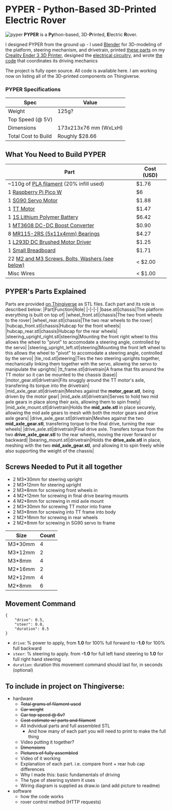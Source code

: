 # PYPER - **Py**thon-Based 3D-**P**rinted **E**lectric **R**over
![pyper](https://i.imgur.com/wx5TQ7o.jpg)
**PYPER** is a **Py**thon-based, 3D-**P**rinted, **E**lectric **R**over. 

I designed PYPER from the ground up - I used [Blender](https://www.blender.org/) for 3D-modeling of the platform, steering mechanism, and drivetrain, printed [these parts]() on my [Creality Ender 3 3D Printer](https://www.creality.com/products/ender-3-3d-printer), designed the [electrical circuitry](wiring.drawio), and wrote [the code](./src/) that coordinates its driving mechanics

The project is fully open source. All code is available here. I am working now on listing all of the 3D-printed components on Thingiverse.

### PYPER Specifications
|Spec|Value|
|-|-|
|Weight|125g?|
|Top Speed (@ 5V)||
|Dimensions|173x213x76 mm (WxLxH)|
|Total Cost to Build|Roughly $28.66|

## What You Need to Build PYPER
|Part|Cost (USD)|
|-|-|
|~110g of [PLA filament](https://www.amazon.com/gp/product/B0BM73MC94/ref=ppx_yo_dt_b_asin_title_o00_s00?ie=UTF8&th=1) (20% infill used)|$1.76|
|1 [Raspberry Pi Pico W](https://www.raspberrypi.com/documentation/microcontrollers/raspberry-pi-pico.html)|$6|
|1 [SG90 Servo Motor](https://www.amazon.com/Smraza-Helicopter-Airplane-Control-Arduino/dp/B07L2SF3R4/ref=sr_1_5?crid=25A4PZW1IX6Z4&keywords=sg90%2Bservo&qid=1701686041&sprefix=sg90%2Bse%2Caps%2C111&sr=8-5&th=1)|$1.88|
|1 [TT Motor](https://www.amazon.com/gp/product/B09N6NXP4H/ref=ppx_yo_dt_b_asin_title_o00_s00?ie=UTF8&psc=1)|$1.47|
|1 [1S Lithium Polymer Battery](https://www.amazon.com/gp/product/B07L9SHHFX/ref=ppx_yo_dt_b_asin_title_o00_s00?ie=UTF8&psc=1)|$6.42|
|1 [MT3608 DC-DC Boost Converter](https://www.amazon.com/Converter-Adjustable-Voltage-Regulator-Compatible/dp/B089JYBF25/ref=sr_1_3?crid=FGQJZDRRPHZN&keywords=mt3608&qid=1701686153&sprefix=mt3608%2Caps%2C96&sr=8-3)|$0.90|
|8 [MR115-2RS (5x11x4mm) Bearings](https://www.amazon.com/gp/product/B07X6DK946/ref=ppx_yo_dt_b_asin_title_o00_s00?ie=UTF8&psc=1)|$4.27|
|1 [L293D DC Brushed Motor Driver](https://www.amazon.com/gp/product/B077TY21T7/ref=ppx_yo_dt_b_asin_title_o00_s00?ie=UTF8&th=1)|$1.25|
|1 [Small Breadboard](https://www.amazon.com/gp/product/B07LFD4LT6/ref=ppx_yo_dt_b_asin_title_o00_s00?ie=UTF8&psc=1)|$1.71|
|22 [M2 and M3 Screws, Bolts, Washers (see below)](https://www.amazon.com/gp/product/B07FCDL2SY/ref=ppx_yo_dt_b_asin_title_o00_s00?ie=UTF8&th=1)|< $2.00|
|Misc Wires|< $1.00|

## PYPER's Parts Explained
Parts are provided [on Thingiverse]() as STL files. Each part and its role is described below:
|Part|Function|Role|
|-|-|-|
|base.stl|chassis|The platform everything is built on top of|
|wheel_front.stl|chassis|The two front wheels to the rover|
|wheel_rear.stl|chassis|The two rear wheels to the rover|
|hubcap_front.stl|chassis|Hubcap for the front wheels|
|hubcap_rear.stl|chassis|Hubcap for the rear wheels|
|steering_upright_right.stl|steering|Mounting the front right wheel to this allows the wheel to "pivot" to accomodate a steering angle, controlled by the servo|
|steering_upright_left.stl|steering|Mounting the front left wheel to this allows the wheel to "pivot" to accomodate a steering angle, controlled by the servo|
|tie_rod.stl|steering|Ties the two steering uprights together, mechanically linking them together with the servo, allowing the servo to manipulate the uprights|
|tt_frame.stl|drivetrain|A frame that fits around the TT motor so it can be mounted to the chassis (base)|
|motor_gear.stl|drivetrain|Fits snuggly around the TT motor's axle, transfering its torque into the drivetrain|
|mid_axle_gear.stl|drivetrain|Meshes against the **motor_gear.stl**, being driven by the motor gear|
|mid_axle.stl|drivetrain|Serves to hold two mid axle gears in place along their axis, allowing them to spin freely|
|mid_axle_mount.stl|drivetrain|Holds the **mid_axle.stl** in place securely, allowing the mid axle gears to mesh with both the motor gears and drive axle gears|
|drive_axle_gear.stl|drivetrain|Meshes against the two **mid_axle_gear.stl**, transfering torque to the final drive, turning the rear wheels|
|drive_axle.stl|drivetrain|Final drive axle. Transfers torque from the two **drive_axle_gear.stl** to the rear wheels, moving the rover forward or backward|
|bearing_mount.stl|drivetrain|Holds the **drive_axle.stl** in place, meshing with the two **mid_axle_gear.stl**, and allowing it to spin freely while also supporting the weight of the chassis|


## Screws Needed to Put it all together
- 2 M3*30mm for steering upright
- 2 M3*12mm for steering upright
- 2 M3*8mm for screwing front wheels in
- 4 M2*12mm for screwing in final drive bearing mounts
- 4 M2*8mm for screwing in mid axle mount
- 2 M3*30mm for screwing TT motor into frame
- 2 M3*8mm for screwing into TT frame into body
- 2 M2*16mm for screwing in rear wheels
- 2 M2*8mm for screwing in SG90 servo to frame

|Size|Count|
|-|-|
|M3*30mm|4|
|M3*12mm|2|
|M3*8mm|4|
|M2*16mm|2|
|M2*12mm|4|
|M2*8mm|6|

## Movement Command
```
{
    "drive": 0.5,
    "steer": 0.0,
    "duration": 0.5
}
```
- `drive`: % power to apply, from **1.0** for 100% full forward to **-1.0** for 100% full backward
- `steer`: % steering to apply. from **-1.0** for full left hand steering to **1.0** for full right hand steering
- `duration`: duration this movement command should last for, in seconds (optional)

## To include in project on Thingiverse:
- hardware
    - ~~Total grams of filament used~~
    - ~~Car weight~~
    - ~~Car top speed @ 6v?~~
    - ~~Cost estimate w/ parts and filament~~
    - All individual parts and full assembled STL
        - And how many of each part you will need to print to make the full thing
    - Video putting it together?
    - ~~Dimensions~~
    - ~~Pictures of fully assembled~~
    - Video of it working
    - Explanation of each part. i.e. compare front + rear hub cap differences
    - Why I made this: basic fundamentals of driving
    - The type of steering system it uses
    - Wiring diagram is supplied as draw.io (and add picture to readme)
- software
    - how the code works
    - rover control method (HTTP requests)